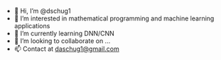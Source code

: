 - 👋 Hi, I’m @dschug1
- 👀 I’m interested in mathematical programming and machine learning applications
- 🌱 I’m currently learning DNN/CNN
- 💞️ I’m looking to collaborate on ...
- 📫 Contact at daschug1@gmail.com

<!---
dschug1/dschug1 is a ✨ special ✨ repository because its `README.md` (this file) appears on your GitHub profile.
You can click the Preview link to take a look at your changes.
--->
